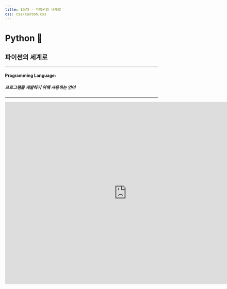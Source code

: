 ```yaml
---
title: 1회차 - 파이썬의 세계로
css: css/custom.css
---
```


<grid drag="72 15" drop="14 10" align="left" pad="0 30px">

# Python 🐍
</grid>

<grid drag="24 55">

## **파이썬의 세계로**
</grid>


---
<!-- .slide: data-auto-animate -->
#### Programming Language:

##### 프로그램을 개발하기 위해 사용하는 언어

---

<iframe width="800" height="600" src="https://www.youtube.com/embed/EGQh5SZctaE?autoplay=0" frameborder="0" allowfullscreen></iframe>

